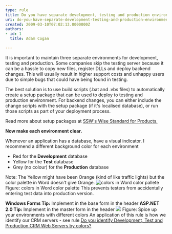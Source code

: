 ```yaml
---
type: rule
title: Do you have separate development, testing and production environments?
uri: do-you-have-separate-development-testing-and-production-environments
created: 2009-03-10T07:02:13.0000000Z
authors:
- id: 1
  title: Adam Cogan

---
```



It is important to maintain three separate environments for development, testing and production. Some companies skip the testing server because it can be a hassle to copy new files, register DLLs and deploy backend changes. This will usually result in higher support costs and unhappy users due to simple bugs that could have being found in testing.

The best solution is to use build scripts (.bat and .vbs files) to automatically create a setup package that can be used to deploy to testing and production environment. For backend changes, you can either include the change scripts with the setup package (if it's localised database), or run those scripts as part of your deployment process.

Read more about setup packages at [SSW's Wise Standard for Products.](http&#58;//www.ssw.com.au/ssw/Standards/wisesetup/WiseStandards.aspx)

**Now make each environment clear.**

Whenever an application has a database, have a visual indicator. I recommend a different background color for each environment

- Red for the **Development** database<br>
- Yellow for the **Test** database<br>
- Grey (no colour) for the **Production** database


Note: The Yellow might have been Orange (kind of like traffic lights) but the color palette in Word doesn't give Orange.
![colors in Word color pallete](/Management/RulesToSuccessfulProjects/PublishingImages/WordColorPallete.GIF)Figure: colors in Word color palette 
This prevents testers from accidentally entering test data into production version.

**Windows Forms Tip:** Implement in the base form in the header 
**ASP.NET 2.0 Tip:** Implement in the master form in the header
![ ](/Management/RulesToSuccessfulProjects/PublishingImages/dev_test_prod_servers.gif) Figure: Spice up your environments with different colors 
An application of this rule is how we identify our CRM servers - see rule [Do you identify Development, Test and Production CRM Web Servers by colors?](http&#58;//www.ssw.com.au/ssw/Standards/Rules/RulestoBetterMicrosoftCRM.aspx#Environment)

